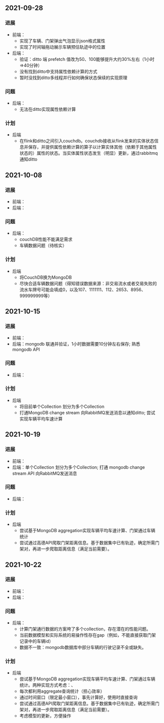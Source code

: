 ## 2021-09-28
### 进展
+ 前端：
  + 实现了车辆、门架弹出气泡显示json格式属性
  + 实现了时间轴拖动展示车辆预估轨迹中的位置
+ 后端：
  + 验证：ditto 端 prefetch 值改为50、100能够提升大约30%左右（1小时=>40分钟）
  + 没有找到ditto中支持属性依赖计算的方式
  + 暂时没找到ditto多线程并行如何确保状态保续的实现原理
### 问题
+ 后端：
  + 无法在ditto实现属性依赖计算
### 计划
+ 后端
  + 在flink和ditto之间引入couchdb。couchdb接收从flink发来的实体状态信息并保存，并提供属性依赖计算的算子以计算实体其他（依赖于其他属性状态的）属性的状态。当实体属性状态发生（明显）更新，通过rabbitmq通知ditto

## 2021-10-08
### 进展
+ 前端：
+ 后端：

### 问题
+ 后端：
  + couchDB性能不能满足需求
  + 车辆数据问题（待核实）
### 计划
+ 后端
  + 将CouchDB换为MongoDB
  + 尽快合适车辆数据问题（得知错误数据来源：非交易流水或者交易失败的流水车牌号可能会填成0，以及107、1111111、112、2653、8956、999999999等）

## 2021-10-15
### 进展
+ 前端：
+ 后端：mongodb 联通并验证，1小时数据需要10分钟左右保存; 熟悉mongodb API

### 问题
+ 后端：
### 计划
+ 后端
  + 将目前单个Collection 划分为多个Collection
  + 打通MongoDB change stream 向RabbitMQ发送消息以通知ditto; 尝试实现车辆平均车速计算
 
## 2021-10-19
### 进展
+ 前端：
+ 后端：单个Collection 划分为多个Collection; 打通 mongodb change stream API 向RabbitMQ发送消息

### 问题
+ 后端：
### 计划
+ 后端
  + 尝试基于MongoDB aggregation实现车辆平均车速计算、门架通过车辆统计
  + 尝试通过高德API爬取门架距离信息。基于数据集中已有轨迹，确定所需门架对，再进一步爬取距离信息（满足当前需要）。  

## 2021-10-22
### 进展
+ 前端：
+ 后端：
### 问题
+ 后端：
  + 计算门架通行数据的方案垮了多个collection，存在潜在的性能问题。
  + 当前数据模型和实际系统的易操作性存在gap（例如，不能直接获取门架记录中的车辆id）
  + 数据不一致：mongodb数据库中部分车辆的行驶记录不全或缺失。
### 计划
+ 后端
  + 尝试基于MongoDB aggregation实现车辆平均车速计算、门架通过车辆统计。两种实现方式考虑：、
   + 每次都利用aggregate查询统计（担心效率）
   + 通过时间窗口（限定最小窗口），事先计算好，使用时直接查询  
  + 尝试通过高德API爬取门架距离信息。基于数据集中已有轨迹，确定所需门架对，再进一步爬取距离信息（满足当前需要）。  
  + 考虑模型的更新，方便操作
